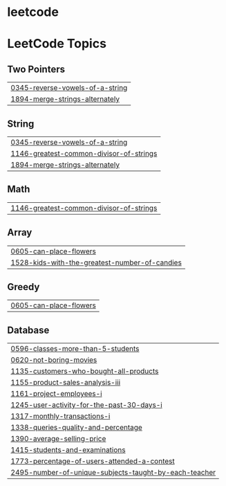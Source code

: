 # leetcode
<!---LeetCode Topics Start-->
# LeetCode Topics
## Two Pointers
|  |
| ------- |
| [0345-reverse-vowels-of-a-string](https://github.com/vanishkasatthemgari/leetcode/tree/master/0345-reverse-vowels-of-a-string) |
| [1894-merge-strings-alternately](https://github.com/vanishkasatthemgari/leetcode/tree/master/1894-merge-strings-alternately) |
## String
|  |
| ------- |
| [0345-reverse-vowels-of-a-string](https://github.com/vanishkasatthemgari/leetcode/tree/master/0345-reverse-vowels-of-a-string) |
| [1146-greatest-common-divisor-of-strings](https://github.com/vanishkasatthemgari/leetcode/tree/master/1146-greatest-common-divisor-of-strings) |
| [1894-merge-strings-alternately](https://github.com/vanishkasatthemgari/leetcode/tree/master/1894-merge-strings-alternately) |
## Math
|  |
| ------- |
| [1146-greatest-common-divisor-of-strings](https://github.com/vanishkasatthemgari/leetcode/tree/master/1146-greatest-common-divisor-of-strings) |
## Array
|  |
| ------- |
| [0605-can-place-flowers](https://github.com/vanishkasatthemgari/leetcode/tree/master/0605-can-place-flowers) |
| [1528-kids-with-the-greatest-number-of-candies](https://github.com/vanishkasatthemgari/leetcode/tree/master/1528-kids-with-the-greatest-number-of-candies) |
## Greedy
|  |
| ------- |
| [0605-can-place-flowers](https://github.com/vanishkasatthemgari/leetcode/tree/master/0605-can-place-flowers) |
## Database
|  |
| ------- |
| [0596-classes-more-than-5-students](https://github.com/vanishkasatthemgari/leetcode/tree/master/0596-classes-more-than-5-students) |
| [0620-not-boring-movies](https://github.com/vanishkasatthemgari/leetcode/tree/master/0620-not-boring-movies) |
| [1135-customers-who-bought-all-products](https://github.com/vanishkasatthemgari/leetcode/tree/master/1135-customers-who-bought-all-products) |
| [1155-product-sales-analysis-iii](https://github.com/vanishkasatthemgari/leetcode/tree/master/1155-product-sales-analysis-iii) |
| [1161-project-employees-i](https://github.com/vanishkasatthemgari/leetcode/tree/master/1161-project-employees-i) |
| [1245-user-activity-for-the-past-30-days-i](https://github.com/vanishkasatthemgari/leetcode/tree/master/1245-user-activity-for-the-past-30-days-i) |
| [1317-monthly-transactions-i](https://github.com/vanishkasatthemgari/leetcode/tree/master/1317-monthly-transactions-i) |
| [1338-queries-quality-and-percentage](https://github.com/vanishkasatthemgari/leetcode/tree/master/1338-queries-quality-and-percentage) |
| [1390-average-selling-price](https://github.com/vanishkasatthemgari/leetcode/tree/master/1390-average-selling-price) |
| [1415-students-and-examinations](https://github.com/vanishkasatthemgari/leetcode/tree/master/1415-students-and-examinations) |
| [1773-percentage-of-users-attended-a-contest](https://github.com/vanishkasatthemgari/leetcode/tree/master/1773-percentage-of-users-attended-a-contest) |
| [2495-number-of-unique-subjects-taught-by-each-teacher](https://github.com/vanishkasatthemgari/leetcode/tree/master/2495-number-of-unique-subjects-taught-by-each-teacher) |
<!---LeetCode Topics End-->